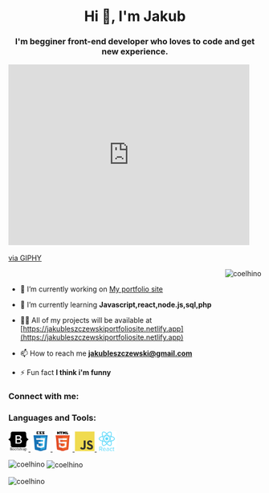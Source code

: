 <h1 align="center">Hi 👋, I'm Jakub</h1>
<h3 align="center">I'm begginer front-end developer who loves to code and get new experience.</h3>
<iframe src="https://giphy.com/embed/qgQUggAC3Pfv687qPC" width="480" height="360" frameBorder="0" class="giphy-embed" allowFullScreen></iframe><p><a href="https://giphy.com/gifs/dommespace-domme-space-programador-qgQUggAC3Pfv687qPC">via GIPHY</a></p>

<p align="right" alt="Coding" width="400"> <img src="https://komarev.com/ghpvc/?username=coelhino&label=Profile%20views&color=0e75b6&style=flat" alt="coelhino" /> </p>

- 🔭 I’m currently working on [My portfolio site](https://jakubleszczewskiportfoliosite.netlify.app)

- 🌱 I’m currently learning **Javascript,react,node.js,sql,php**

- 👨‍💻 All of my projects will be available at [https://jakubleszczewskiportfoliosite.netlify.app](https://jakubleszczewskiportfoliosite.netlify.app)

- 📫 How to reach me **jakubleszczewski@gmail.com**

- ⚡ Fun fact **I think i'm funny**

<h3 align="left">Connect with me:</h3>
<p align="left">
</p>

<h3 align="left">Languages and Tools:</h3>
<p align="left"> <a href="https://getbootstrap.com" target="_blank" rel="noreferrer"> <img src="https://raw.githubusercontent.com/devicons/devicon/master/icons/bootstrap/bootstrap-plain-wordmark.svg" alt="bootstrap" width="40" height="40"/> </a> <a href="https://www.w3schools.com/css/" target="_blank" rel="noreferrer"> <img src="https://raw.githubusercontent.com/devicons/devicon/master/icons/css3/css3-original-wordmark.svg" alt="css3" width="40" height="40"/> </a> <a href="https://www.w3.org/html/" target="_blank" rel="noreferrer"> <img src="https://raw.githubusercontent.com/devicons/devicon/master/icons/html5/html5-original-wordmark.svg" alt="html5" width="40" height="40"/> </a> <a href="https://developer.mozilla.org/en-US/docs/Web/JavaScript" target="_blank" rel="noreferrer"> <img src="https://raw.githubusercontent.com/devicons/devicon/master/icons/javascript/javascript-original.svg" alt="javascript" width="40" height="40"/> </a> <a href="https://reactjs.org/" target="_blank" rel="noreferrer"> <img src="https://raw.githubusercontent.com/devicons/devicon/master/icons/react/react-original-wordmark.svg" alt="react" width="40" height="40"/> </a> </p>

<p><img align="left" src="https://github-readme-stats.vercel.app/api/top-langs?username=coelhino&show_icons=true&locale=en&layout=compact" alt="coelhino" /></p>

<p>&nbsp;<img align="center" src="https://github-readme-stats.vercel.app/api?username=coelhino&show_icons=true&locale=en" alt="coelhino" /></p>

<p><img align="center" src="https://github-readme-streak-stats.herokuapp.com/?user=coelhino&" alt="coelhino" /></p>
